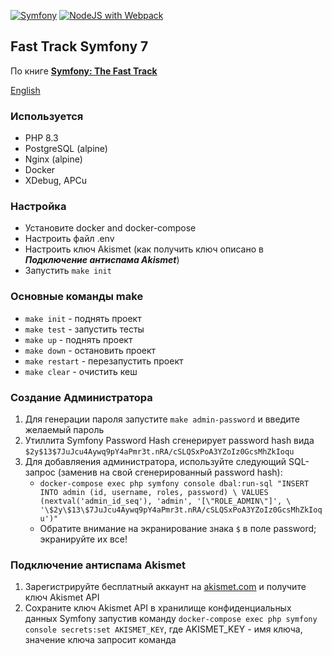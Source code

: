 [![Symfony](https://github.com/kaevdokimov/fast-track/actions/workflows/symfony.yml/badge.svg?branch=main)](https://github.com/kaevdokimov/fast-track/actions/workflows/symfony.yml)
[![NodeJS with Webpack](https://github.com/kaevdokimov/fast-track/actions/workflows/webpack.yml/badge.svg?branch=main)](https://github.com/kaevdokimov/fast-track/actions/workflows/webpack.yml)

## Fast Track Symfony 7
По книге **[Symfony: The Fast Track](https://symfony.com/doc/current/the-fast-track)**

[English](https://github.com/kaevdokimov/fast-track/blob/main/README..EN.md)

### Используется

- PHP 8.3
- PostgreSQL (alpine)
- Nginx (alpine)
- Docker
- XDebug, APCu

### Настройка

- Установите docker and docker-compose
- Настроить файл .env
- Настроить ключ Akismet (как получить ключ описано в **_Подключение антиспама Akismet_**)
- Запустить `make init`

### Основные команды make

- `make init` - поднять проект
- `make test` - запустить тесты
- `make up` - поднять проект
- `make down` - остановить проект
- `make restart` - перезапустить проект
- `make clear` - очистить кеш


### Создание Администратора

1. Для генерации пароля запустите `make admin-password` и введите желаемый пароль
2. Утиллита Symfony Password Hash сгенерирует password hash вида `$2y$13$7JuJcu4Aywq9pY4aPmr3t.nRA/cSLQSxPoA3YZoIz0GcsMhZkIoqu`
3. Для добавляения администратора, используйте следующий SQL-запрос (заменив на свой сгенерированный password hash):
    - `docker-compose exec php symfony console dbal:run-sql "INSERT INTO admin (id, username, roles, password) \
      VALUES (nextval('admin_id_seq'), 'admin', '[\"ROLE_ADMIN\"]', \
      '\$2y\$13\$7JuJcu4Aywq9pY4aPmr3t.nRA/cSLQSxPoA3YZoIz0GcsMhZkIoqu')"`
    - Обратите внимание на экранирование знака `$` в поле password; экранируйте их все!

### Подключение антиспама Akismet

1. Зарегистрируйте бесплатный аккаунт на [akismet.com](https://akismet.com/) и получите ключ Akismet API
2. Сохраните ключ Akismet API в хранилище конфиденциальных данных Symfony запустив команду `docker-compose exec php symfony console secrets:set AKISMET_KEY`, где AKISMET_KEY - имя ключа, значение ключа запросит команда 
